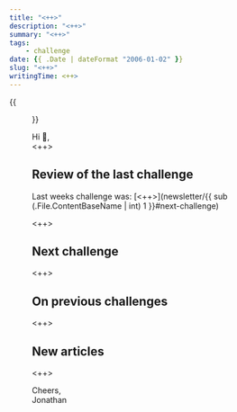 ```yaml
---
title: "<++>"
description: "<++>"
summary: "<++>"
tags:
    - challenge
date: {{ .Date | dateFormat "2006-01-02" }}
slug: "<++>"
writingTime: <++>
---
```


{{<figure src="selfie.jpg" clearClass="true" class="w-9/12 sm:max-w-36 sm:w-auto sm:float-right sm:pl-3 my-0" alt="Me in the forest">}}

Hi :slightly_smiling_face:,<br>
<++>

## Review of the last challenge

Last weeks challenge was: [<++>](newsletter/{{ sub (.File.ContentBaseName | int) 1 }}#next-challenge)

<++>

## Next challenge

<++>

## On previous challenges

<++>

## New articles

<++>

Cheers,<br>
Jonathan
